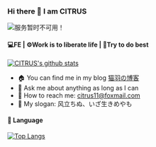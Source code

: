 ###  Hi there 👋 I am CITRUS

<img src="https://count.getloli.com/get/@github.readme" alt="服务暂时不可用！">

####  💻FE  |  ⚙️Work is to liberate life  |  🙂Try to do best

[![CITRUS's github stats](https://github-readme-stats.vercel.app/api?username=citrus-11&show_icons=true&count_private=true&theme=radical)](https://github.com/anuraghazra/github-readme-stats)

- 🏠  You can find me in my blog  [猫羽の博客](#) 
- 💬  Ask me about anything as long as I can
- 📮  How to reach me: citrus11@foxmail.com
- 📢  My slogan: 风立ちぬ、いざ生きめやも

####  🔖  Language

[![Top Langs](https://github-readme-stats.vercel.app/api/top-langs/?username=citrus-11&layout=compact)](https://github.com/citrus-11)
